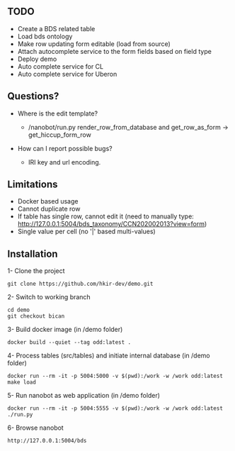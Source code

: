 ## TODO

* Create a BDS related table
* Load bds ontology
* Make row updating form editable (load from source)
* Attach autocomplete service to the form fields based on field type
* Deploy demo
* Auto complete service for CL 
* Auto complete service for Uberon

## Questions?

* Where is the edit template?
  * /nanobot/run.py  render_row_from_database  and  get_row_as_form  -> get_hiccup_form_row

* How can I report possible bugs?
  * IRI key and url encoding.

## Limitations

* Docker based usage
* Cannot duplicate row
* If table has single row, cannot edit it (need to manually type: http://127.0.0.1:5004/bds_taxonomy/CCN202002013?view=form)
* Single value per cell (no '|' based multi-values)

## Installation

1- Clone the project
```
git clone https://github.com/hkir-dev/demo.git
```

2- Switch to working branch
```
cd demo
git checkout bican
```

3- Build docker image (in /demo folder)
```
docker build --quiet --tag odd:latest .
```

4- Process tables (src/tables) and initiate internal database (in /demo folder)
```
docker run --rm -it -p 5004:5000 -v $(pwd):/work -w /work odd:latest make load
```

5- Run nanobot as web application (in /demo folder)
```
docker run --rm -it -p 5004:5555 -v $(pwd):/work -w /work odd:latest ./run.py
```

6- Browse nanobot
```
http://127.0.0.1:5004/bds
```
